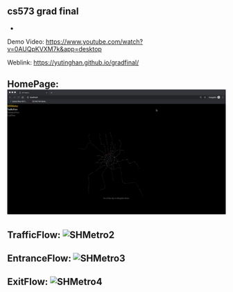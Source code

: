 cs573 grad final
---
-
Demo Video: https://www.youtube.com/watch?v=0AUQpKVXM7k&app=desktop

Weblink: https://yutinghan.github.io/gradfinal/

HomePage:
![SHMetro1](/gif/SHMetro1.gif)
------

TrafficFlow: 
![SHMetro2](/gif/SHMetro2.gif)
------

EntranceFlow: 
![SHMetro3](/gif/SHMetro3.gif)
------

ExitFlow:
![SHMetro4](/gif/SHMetro4.gif)
------
